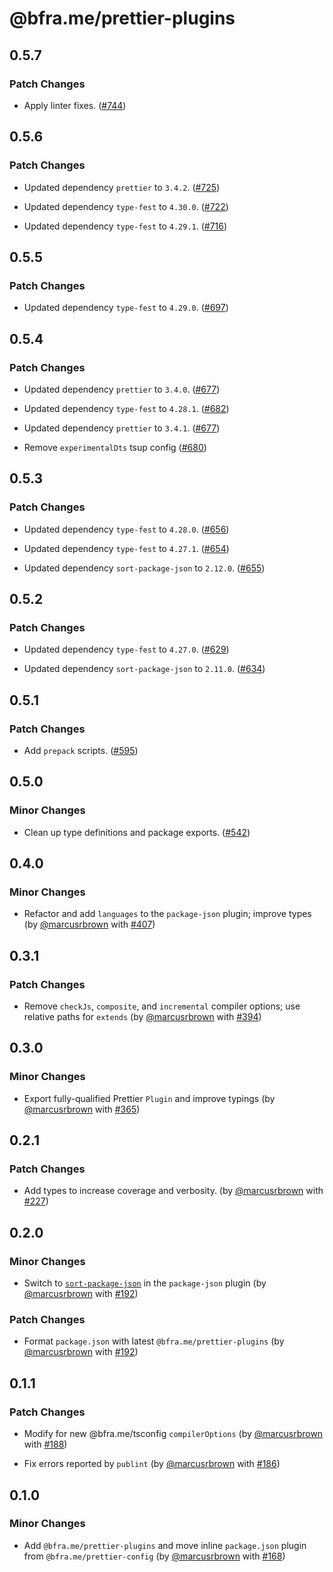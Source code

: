 # @bfra.me/prettier-plugins

## 0.5.7
### Patch Changes


- Apply linter fixes. ([#744](https://github.com/bfra-me/works/pull/744))

## 0.5.6
### Patch Changes


- Updated dependency `prettier` to `3.4.2`. ([#725](https://github.com/bfra-me/works/pull/725))


- Updated dependency `type-fest` to `4.30.0`. ([#722](https://github.com/bfra-me/works/pull/722))


- Updated dependency `type-fest` to `4.29.1`. ([#716](https://github.com/bfra-me/works/pull/716))

## 0.5.5
### Patch Changes


- Updated dependency `type-fest` to `4.29.0`. ([#697](https://github.com/bfra-me/works/pull/697))

## 0.5.4
### Patch Changes


- Updated dependency `prettier` to `3.4.0`. ([#677](https://github.com/bfra-me/works/pull/677))


- Updated dependency `type-fest` to `4.28.1`. ([#682](https://github.com/bfra-me/works/pull/682))


- Updated dependency `prettier` to `3.4.1`. ([#677](https://github.com/bfra-me/works/pull/677))


- Remove `experimentalDts` tsup config ([#680](https://github.com/bfra-me/works/pull/680))

## 0.5.3
### Patch Changes


- Updated dependency `type-fest` to `4.28.0`. ([#656](https://github.com/bfra-me/works/pull/656))


- Updated dependency `type-fest` to `4.27.1`. ([#654](https://github.com/bfra-me/works/pull/654))


- Updated dependency `sort-package-json` to `2.12.0`. ([#655](https://github.com/bfra-me/works/pull/655))

## 0.5.2
### Patch Changes


- Updated dependency `type-fest` to `4.27.0`. ([#629](https://github.com/bfra-me/works/pull/629))


- Updated dependency `sort-package-json` to `2.11.0`. ([#634](https://github.com/bfra-me/works/pull/634))

## 0.5.1
### Patch Changes


- Add `prepack` scripts. ([#595](https://github.com/bfra-me/works/pull/595))

## 0.5.0
### Minor Changes


- Clean up type definitions and package exports. ([#542](https://github.com/bfra-me/works/pull/542))

## 0.4.0
### Minor Changes



- Refactor and add `languages` to the `package-json` plugin; improve types (by [@marcusrbrown](https://github.com/marcusrbrown) with [#407](https://github.com/bfra-me/works/pull/407))

## 0.3.1
### Patch Changes



- Remove `checkJs`, `composite`, and `incremental` compiler options; use relative paths for `extends` (by [@marcusrbrown](https://github.com/marcusrbrown) with [#394](https://github.com/bfra-me/works/pull/394))

## 0.3.0
### Minor Changes



- Export fully-qualified Prettier `Plugin` and improve typings (by [@marcusrbrown](https://github.com/marcusrbrown) with [#365](https://github.com/bfra-me/works/pull/365))

## 0.2.1

### Patch Changes

- Add types to increase coverage and verbosity. (by [@marcusrbrown](https://github.com/marcusrbrown) with [#227](https://github.com/bfra-me/works/pull/227))

## 0.2.0

### Minor Changes

- Switch to [`sort-package-json`](https://github.com/keithamus/sort-package-json) in the `package-json` plugin (by [@marcusrbrown](https://github.com/marcusrbrown) with [#192](https://github.com/bfra-me/works/pull/192))

### Patch Changes

- Format `package.json` with latest `@bfra.me/prettier-plugins` (by [@marcusrbrown](https://github.com/marcusrbrown) with [#192](https://github.com/bfra-me/works/pull/192))

## 0.1.1

### Patch Changes

- Modify for new @bfra.me/tsconfig `compilerOptions` (by [@marcusrbrown](https://github.com/marcusrbrown) with [#188](https://github.com/bfra-me/works/pull/188))

- Fix errors reported by `publint` (by [@marcusrbrown](https://github.com/marcusrbrown) with [#186](https://github.com/bfra-me/works/pull/186))

## 0.1.0

### Minor Changes

- Add `@bfra.me/prettier-plugins` and move inline `package.json` plugin from `@bfra.me/prettier-config` (by [@marcusrbrown](https://github.com/marcusrbrown) with [#168](https://github.com/bfra-me/works/pull/168))

